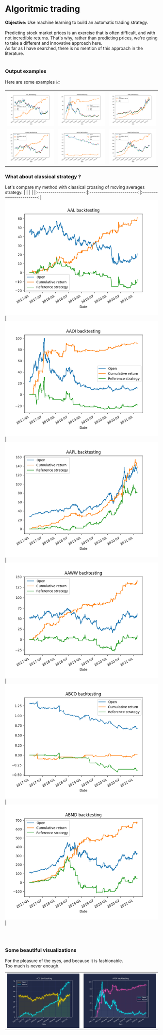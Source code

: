 # Algoritmic trading
 

**Objective:** Use machine learning to build an automatic trading strategy.  </br>  </br>
Predicting stock market prices is an exercise that is often difficult, and with not incredible returns. That's why, rather than predicting prices, we're going to take a different and innovative approach here.  
As far as I have searched, there is no mention of this approach in the literature.  
</br>


### Output examples
Here are some examples :chart_with_upwards_trend:

| | | |
|:-------------------------:|:-------------------------:|:-------------------------:|
<img src=https://github.com/Prevost-Guillaume/Algoritmic-trading/blob/main/Images/AAL_backtesting.png>|<img src=https://github.com/Prevost-Guillaume/Algoritmic-trading/blob/main/Images/AAOI_backtesting.png>|<img src=https://github.com/Prevost-Guillaume/Algoritmic-trading/blob/main/Images/AAPL_backtesting.png>|
<img src=https://github.com/Prevost-Guillaume/Algoritmic-trading/blob/main/Images/AAWW_backtesting.png>|<img src=https://github.com/Prevost-Guillaume/Algoritmic-trading/blob/main/Images/ABCO_backtesting.png>|<img src=https://github.com/Prevost-Guillaume/Algoritmic-trading/blob/main/Images/ABMD_backtesting.png>|


### What about classical strategy ?
Let's compare my method with classical crossing of moving averages strategy.
| | | |
|:-------------------------:|:-------------------------:|:-------------------------:|
<img src=https://github.com/Prevost-Guillaume/Algoritmic-trading/blob/main/Images/AAL_backtesting_comp.png>|<img src=https://github.com/Prevost-Guillaume/Algoritmic-trading/blob/main/Images/AAOI_backtesting_comp.png>|<img src=https://github.com/Prevost-Guillaume/Algoritmic-trading/blob/main/Images/AAPL_backtesting_comp.png>|
<img src=https://github.com/Prevost-Guillaume/Algoritmic-trading/blob/main/Images/AAWW_backtesting_comp.png>|<img src=https://github.com/Prevost-Guillaume/Algoritmic-trading/blob/main/Images/ABCO_backtesting_comp.png>|<img src=https://github.com/Prevost-Guillaume/Algoritmic-trading/blob/main/Images/ABMD_backtesting_comp.png>|

</br></br>


### Some beautiful visualizations
For the pleasure of the eyes, and because it is fashionable.  
Too much is never enough.  

|  |  |
|:-------------------------:|:-------------------------:|
<img width=900 src=https://github.com/Prevost-Guillaume/Algoritmic-trading/blob/main/Images/ACC_too_much.png>|<img width=900 src=https://github.com/Prevost-Guillaume/Algoritmic-trading/blob/main/Images/AAOI_too_much.png>|

</br>
